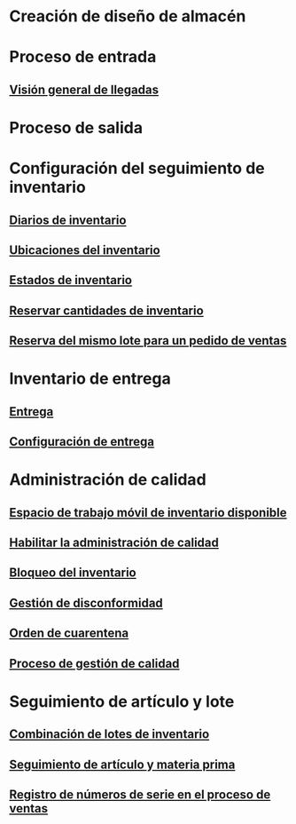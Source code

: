 # Creación de diseño de almacén
# Proceso de entrada
## [Visión general de llegadas](arrival-overview.md)
# Proceso de salida
# Configuración del seguimiento de inventario
## [Diarios de inventario](inventory-journals.md)
## [Ubicaciones del inventario](inventory-locations.md)
## [Estados de inventario](inventory-statuses.md)
## [Reservar cantidades de inventario](reserve-inventory-quantities.md)
## [Reserva del mismo lote para un pedido de ventas](../sales-marketing/reserve-same-batch-sales-order.md)
# Inventario de entrega
## [Entrega](consignment.md)
## [Configuración de entrega](set-up-consignment.md)
# Administración de calidad
## [Espacio de trabajo móvil de inventario disponible](inventory-on-hand-mobile-workspace.md)
## [Habilitar la administración de calidad](enable-quality-management.md)
## [Bloqueo del inventario](inventory-blocking.md)
## [Gestión de disconformidad](enable-nonconformance-management.md)
## [Orden de cuarentena](quarantine-orders.md)
## [Proceso de gestión de calidad](quality-management-processes.md)
# Seguimiento de artículo y lote
## [Combinación de lotes de inventario](merge-inventory-batches.md)
## [Seguimiento de artículo y materia prima](trace-items-raw-materials-inventory-production-sales.md)
## [Registro de números de serie en el proceso de ventas](../sales-marketing/register-serial-numbers-sales-process.md)

